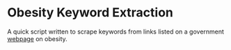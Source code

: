# Obesity Keyword Extraction

A quick script written to scrape keywords from links listed on a government [webpage](https://medlineplus.gov/obesity.html) on obesity.
